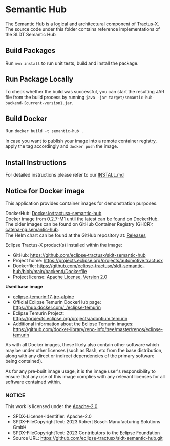 <!--
    Copyright (c) 2021-2023 Robert Bosch Manufacturing Solutions GmbH
    Copyright (c) 2021-2023 Contributors to the Eclipse Foundation

    See the NOTICE file(s) distributed with this work for additional 
    information regarding copyright ownership.
    
    This program and the accompanying materials are made available under the
    terms of the Apache License, Version 2.0 which is available at
    https://www.apache.org/licenses/LICENSE-2.0.
     
    Unless required by applicable law or agreed to in writing, software
    distributed under the License is distributed on an "AS IS" BASIS, WITHOUT
    WARRANTIES OR CONDITIONS OF ANY KIND, either express or implied. See the
    License for the specific language governing permissions and limitations
    under the License.
    
    SPDX-License-Identifier: Apache-2.0
-->

# Semantic Hub
The Semantic Hub is a logical and architectural component of Tractus-X.
The source code under this folder contains reference implementations of the SLDT Semantic Hub

## Build Packages

Run `mvn install` to run unit tests, build and install the package.

## Run Package Locally
To check whether the build was successful, you can start the resulting JAR file from the build process by running `java -jar target/semantic-hub-backend-{current-version}.jar`.

## Build Docker
Run `docker build -t semantic-hub .`

In case you want to publish your image into a remote container registry, apply the tag accordingly and `docker push` the image.

## Install Instructions
For detailed instructions please refer to our [INSTALL.md](INSTALL.md)

## Notice for Docker image

This application provides container images for demonstration purposes.

DockerHub: [Docker.io:tractusx-semantic-hub](https://hub.docker.com/r/tractusx/sldt-semantic-hub). <br>
Docker image from 0.2.7-M1 until the latest can be found on DockerHub. The older images can be found on GitHub Container Registry (GHCR): 
[catena-ng:semantic-hub](https://github.com/catenax-ng/product-semantics/pkgs/container/sldt-semantic-hub). <br>
The Helm chart can be found at the GitHub repository at: [Releases](https://github.com/eclipse-tractusx/sldt-semantic-hub/releases)

Eclipse Tractus-X product(s) installed within the image:

- GitHub: https://github.com/eclipse-tractusx/sldt-semantic-hub
- Project home: https://projects.eclipse.org/projects/automotive.tractusx
- Dockerfile: https://github.com/eclipse-tractusx/sldt-semantic-hub/blob/main/backend/Dockerfile
- Project license: [Apache License, Version 2.0](https://github.com/eclipse-tractusx/sldt-semantic-hub/blob/main/LICENSE)

**Used base image**
- [eclipse-temurin:17-jre-alpine](https://github.com/adoptium/containers)
- Official Eclipse Temurin DockerHub page: https://hub.docker.com/_/eclipse-temurin  
- Eclipse Temurin Project: https://projects.eclipse.org/projects/adoptium.temurin  
- Additional information about the Eclipse Temurin images: https://github.com/docker-library/repo-info/tree/master/repos/eclipse-temurin

As with all Docker images, these likely also contain other software which may be under other licenses (such as Bash, etc from the base distribution, along with any direct or indirect dependencies of the primary software being contained).

As for any pre-built image usage, it is the image user's responsibility to ensure that any use of this image complies with any relevant licenses for all software contained within.

### NOTICE

This work is licensed under the [Apache-2.0](https://www.apache.org/licenses/LICENSE-2.0).

- SPDX-License-Identifier: Apache-2.0
- SPDX-FileCopyrightText: 2023 Robert Bosch Manufacturing Solutions GmbH
- SPDX-FileCopyrightText: 2023 Contributors to the Eclipse Foundation
- Source URL: https://github.com/eclipse-tractusx/sldt-semantic-hub.git